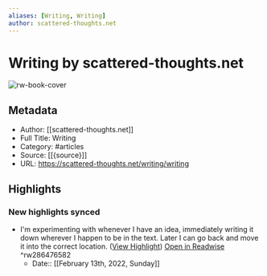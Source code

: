 ```yaml
---
aliases: [Writing, Writing]
author: scattered-thoughts.net
---
```

# Writing by scattered-thoughts.net

![rw-book-cover](https://readwise-assets.s3.amazonaws.com/static/images/article3.5c705a01b476.png)

## Metadata
- Author: [[scattered-thoughts.net]]
- Full Title: Writing
- Category: #articles
- Source: [[{source}]]
- URL: https://scattered-thoughts.net/writing/writing

## Highlights
### New highlights synced
- I'm experimenting with whenever I have an idea, immediately writing it down wherever I happen to be in the text. Later I can go back and move it into the correct location. ([View Highlight](https://read.readwise.io/read/01fvt08k1rp6t03nee6y4h5ch7)) [Open in Readwise](https://readwise.io/open/286476582) ^rw286476582
    - Date:: [[February 13th, 2022, Sunday]]
